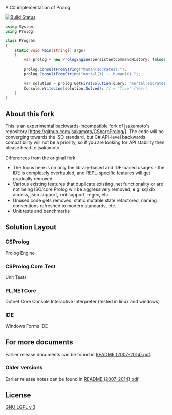 A C# implementation of Prolog

[![Build Status](https://github.com/andrzejolszak/CSharpProlog/workflows/.NET/badge.svg)](https://github.com/andrzejolszak/CSharpProlog/actions)

```csharp
using System;
using Prolog;

class Program
{
    static void Main(string[] args)
    {
        var prolog = new PrologEngine(persistentCommandHistory: false);
        
        prolog.ConsultFromString("human(socrates).");
        prolog.ConsultFromString("mortal(X) :- human(X).");
        
        var solution = prolog.GetFirstSolution(query: "mortal(socrates).");
        Console.WriteLine(solution.Solved); // = "True" (Yes!)
    }
}
```
## About this fork

This is an experimental backwards-incompatible fork of jsakamoto's repository [https://github.com/jsakamoto/CSharpProlog/]. The code will be converging towards the ISO standard, but C# API-level backwards compatibility will not be a priority, so if you are looking for API stability then please head to jsakamoto.

Differences from the original fork:

- The focus here is on only the library-based and IDE-based usages - the IDE is completely overhauled, and REPL-specific features will get gradually removed
- Various existing features that duplicate existing .net functionality or are not being ISO/core Prolog will be aggressively removed, e.g. sql db access, json support, xml support, regex, etc.
- Unused code gets removed, static mutable state refactored, naming conventions refreshed to modern standards, etc.
- Unit tests and benchmarks


## Solution Layout
### CSProlog
Prolog Engine

### CSProlog.Core.Test
Unit Tests

### PL.NETCore
Dotnet Core Console Interactive Interpreter (tested in linux and windows)

### IDE
Windows Forms IDE


## For more documents

Earlier release documents can be found in [README (2007-2014).pdf](README%20(2007-2014).pdf).


### Older versions

Earlier release notes can be found in [README (2007-2014).pdf](README%20(2007-2014).pdf).

## License

[GNU LGPL v.3](LICENSE)
